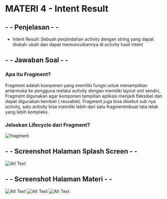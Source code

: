 # MATERI 4 - Intent Result

## - - Penjelasan - -

- Intent Result: Sebuah perpindahan activity dengan string yang dapat diubah-ubah dan dapat memunculkannya di activity hasil intent

## - - Jawaban Soal - -

### Apa itu Fragment?

Fragment adalah komponen yang memiliki fungsi untuk menampilkan antarmuka ke pengguna melalui activity dengan memiliki layout xml sendiri, Fragment digunakan agar komponen tampillan aplikasi menjadi fleksibel dan dapat digunakan kembali ( reusable). Fragment juga bisa disebut sub nya activity, satu activity bisa memiliki lebih dari satu fragmentmbuat tata letak yang lebih kompleks.


### Jelaskan Lifecycle dari Fragment?

![fragment](https://mohamedmoanes.files.wordpress.com/2018/07/1495079249_capture.png?w=607)


## - - Screenshot Halaman Splash Screen - -
![Alt Text](https://github.com/christianykyo/Materi1_LinearLayout/blob/master/1.1%20Splash.jpg)

## - - Screenshot Halaman Materi - -
![Alt Text](https://github.com/christianykyo/Materi5_Fragment/blob/master/1.jpeg) ![Alt Text](https://github.com/christianykyo/Materi5_Fragment/blob/master/2.jpeg) ![Alt Text](https://github.com/christianykyo/Materi5_Fragment/blob/master/3.jpeg)
